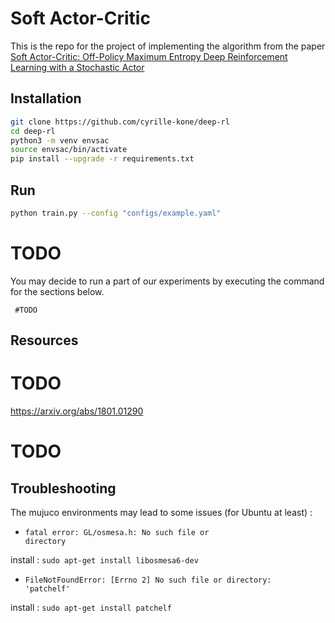 # Soft Actor-Critic
This is the repo for the project of implementing the algorithm from the paper <a href="https://arxiv.org/pdf/1801.01290.pdf"> Soft Actor-Critic: Off-Policy Maximum Entropy Deep Reinforcement Learning with a Stochastic Actor </a>

## Installation 

```bash
git clone https://github.com/cyrille-kone/deep-rl
cd deep-rl
python3 -m venv envsac
source envsac/bin/activate
pip install --upgrade -r requirements.txt
```

## Run 
```bash
python train.py --config "configs/example.yaml"
```

# TODO
You may decide to run a part of our experiments by executing the command for the sections below. 

<code> #TODO </code>
## Resources 
# TODO 
https://arxiv.org/abs/1801.01290
# TODO



## Troubleshooting

The mujuco environments may lead to some issues (for Ubuntu at least) :

* <code>fatal error: GL/osmesa.h: No such file or directory</code>

install : <code>sudo apt-get install libosmesa6-dev</code>

* <code>FileNotFoundError: [Errno 2] No such file or directory: 'patchelf'</code>

install : <code>sudo apt-get install patchelf</code>
